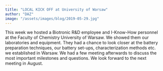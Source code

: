```yaml
---
title: "LOCAL KICK OFF at University of Warsaw"
author: "DAZ"
image: "/assets/images/blog/2019-05-29.jpg"
---
```


This week we hosted a Biotronic R&D employee and I-Know-How personnel at the
Faculty of Chemistry University of Warsaw. We showed them our laboratories and
equipment. They had a chance to look closer at the battery preparation
techniques, our battery set-ups, characterization methods etc. we established in
Warsaw. We had a few meeting afterwards to discuss the most important milestones
and questions. We look forward to the next meeting in August.
